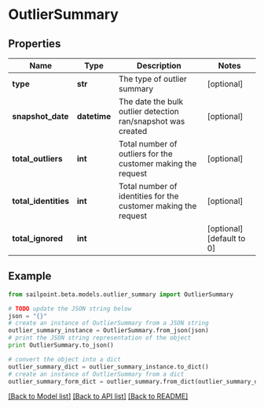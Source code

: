 # OutlierSummary


## Properties

Name | Type | Description | Notes
------------ | ------------- | ------------- | -------------
**type** | **str** | The type of outlier summary | [optional] 
**snapshot_date** | **datetime** | The date the bulk outlier detection ran/snapshot was created | [optional] 
**total_outliers** | **int** | Total number of outliers for the customer making the request | [optional] 
**total_identities** | **int** | Total number of identities for the customer making the request | [optional] 
**total_ignored** | **int** |  | [optional] [default to 0]

## Example

```python
from sailpoint.beta.models.outlier_summary import OutlierSummary

# TODO update the JSON string below
json = "{}"
# create an instance of OutlierSummary from a JSON string
outlier_summary_instance = OutlierSummary.from_json(json)
# print the JSON string representation of the object
print OutlierSummary.to_json()

# convert the object into a dict
outlier_summary_dict = outlier_summary_instance.to_dict()
# create an instance of OutlierSummary from a dict
outlier_summary_form_dict = outlier_summary.from_dict(outlier_summary_dict)
```
[[Back to Model list]](../README.md#documentation-for-models) [[Back to API list]](../README.md#documentation-for-api-endpoints) [[Back to README]](../README.md)


